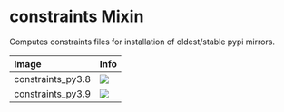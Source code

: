 
# constraints Mixin

Computes constraints files for installation of oldest/stable
pypi mirrors.

| Image  | Info |
| :----- | :--- |
| constraints_py3.8 | [![](https://img.shields.io/docker/pulls/pymor/constraints_py3.8.svg)](https://hub.docker.com/repository/docker/pymor/constraints_py3.8 "constraints mixin") |
| constraints_py3.9 | [![](https://img.shields.io/docker/pulls/pymor/constraints_py3.9.svg)](https://hub.docker.com/repository/docker/pymor/constraints_py3.9 "constraints mixin") |
